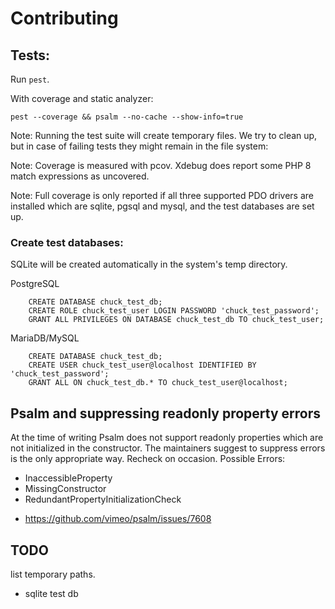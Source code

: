 Contributing
============

## Tests:

Run `pest`.

With coverage and static analyzer:

    pest --coverage && psalm --no-cache --show-info=true

Note: Running the test suite will create temporary files. We try to clean up, but in 
case of failing tests they might remain in the file system:

Note: Coverage is measured with pcov. Xdebug does report some PHP 8 match 
expressions as uncovered.

Note: Full coverage is only reported if all three supported PDO drivers are installed
which are sqlite, pgsql and mysql, and the test databases are set up.

### Create test databases:

SQLite will be created automatically in the system's temp directory.

PostgreSQL

```
    CREATE DATABASE chuck_test_db;
    CREATE ROLE chuck_test_user LOGIN PASSWORD 'chuck_test_password';
    GRANT ALL PRIVILEGES ON DATABASE chuck_test_db TO chuck_test_user;
```

MariaDB/MySQL

```
    CREATE DATABASE chuck_test_db;
    CREATE USER chuck_test_user@localhost IDENTIFIED BY 'chuck_test_password';
    GRANT ALL ON chuck_test_db.* TO chuck_test_user@localhost;
```


## Psalm and suppressing readonly property errors

At the time of writing Psalm does not support readonly properties which 
are not initialized in the constructor. The maintainers suggest to 
suppress errors is the only appropriate way. Recheck on occasion. Possible Errors:

* InaccessibleProperty
* MissingConstructor
* RedundantPropertyInitializationCheck

- https://github.com/vimeo/psalm/issues/7608


## TODO

list temporary paths.

- sqlite test db

